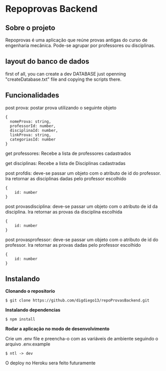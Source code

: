 # Repoprovas Backend
## Sobre o projeto
Repoprovas é uma aplicação que reúne provas antigas do curso de engenharia mecânica. Pode-se agrupar por professores ou disciplinas.


## layout do banco de dados

first of all, you can create a dev DATABASE just openning "createDatabase.txt" file and copying the scripts there.

## Funcionalidades

post prova: postar prova utilizando o seguinte objeto
```
{
  nomeProva: string,
  professorId: number,
  disciplinaId: number,
  linkProva: string,
  categoriasId: number
}
```

get professores: Recebe a lista de professores cadastrados

get disciplinas: Recebe a lista de Disciplinas cadastradas

post profdis: deve-se passar um objeto com o atributo de id do professor. Ira retornar as disciplinas dadas pelo professor escolhido

```
{
	id: number
}
```

post provasdisciplina: deve-se passar um objeto com o atributo de id da disciplina. Ira retornar as provas da disciplina escolhida

```
{
	id: number
}
```

post provasprofessor: deve-se passar um objeto com o atributo de id do professor. Ira retornar as provas dadas pelo professor escolhido

```
{
	id: number
}
```

## Instalando

**Clonando o repositorio**

```
$ git clone https://github.com/digdiego13/repoProvasBackend.git
```

**Instalando dependencias**

```
$ npm install
```

**Rodar a aplicação no modo de desenvolvimento**

Crie um .env file e preencha-o com as variáveis de ambiente seguindo o arquivo .env.example

```
$ ntl -> dev
```

O deploy no Heroku sera feito futuramente
